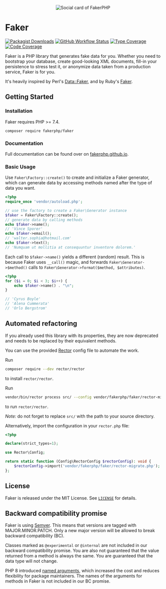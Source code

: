 <p style="text-align: center"><img src="https://github.com/FakerPHP/Artwork/raw/main/src/socialcard.png') }}" alt="Social card of FakerPHP"></p>

# Faker

[![Packagist Downloads](https://img.shields.io/packagist/dm/FakerPHP/Faker)](https://packagist.org/packages/fakerphp/faker)
[![GitHub Workflow Status](https://img.shields.io/github/workflow/status/FakerPHP/Faker/Tests/main)](https://github.com/FakerPHP/Faker/actions)
[![Type Coverage](https://shepherd.dev/github/FakerPHP/Faker/coverage.svg)](https://shepherd.dev/github/FakerPHP/Faker)
[![Code Coverage](https://codecov.io/gh/FakerPHP/Faker/branch/main/graph/badge.svg)](https://codecov.io/gh/FakerPHP/Faker)

Faker is a PHP library that generates fake data for you. Whether you need to bootstrap your database, create good-looking XML documents, fill-in your persistence to stress test it, or anonymize data taken from a production service, Faker is for you.

It's heavily inspired by Perl's [Data::Faker](https://metacpan.org/pod/Data::Faker), and by Ruby's [Faker](https://rubygems.org/gems/faker).

## Getting Started

### Installation

Faker requires PHP >= 7.4.

```shell
composer require fakerphp/faker
```

### Documentation

Full documentation can be found over on [fakerphp.github.io](https://fakerphp.github.io).

### Basic Usage

Use `Faker\Factory::create()` to create and initialize a Faker generator, which can generate data by accessing methods named after the type of data you want.

```php
<?php
require_once 'vendor/autoload.php';

// use the factory to create a Faker\Generator instance
$faker = Faker\Factory::create();
// generate data by calling methods
echo $faker->name();
// 'Vince Sporer'
echo $faker->email();
// 'walter.sophia@hotmail.com'
echo $faker->text();
// 'Numquam ut mollitia at consequuntur inventore dolorem.'
```

Each call to `$faker->name()` yields a different (random) result. This is because Faker uses `__call()` magic, and forwards `Faker\Generator->$method()` calls to `Faker\Generator->format($method, $attributes)`.

```php
<?php
for ($i = 0; $i < 3; $i++) {
    echo $faker->name() . "\n";
}

// 'Cyrus Boyle'
// 'Alena Cummerata'
// 'Orlo Bergstrom'
```

## Automated refactoring

If you already used this library with its properties, they are now deprecated and needs to be replaced by their equivalent methods.

You can use the provided [Rector](https://github.com/rectorphp/rector) config file to automate the work.

Run

```bash
composer require --dev rector/rector
```

to install `rector/rector`.

Run

```bash
vendor/bin/rector process src/ --config vendor/fakerphp/faker/rector-migrate.php
```

to run `rector/rector`.

*Note:* do not forget to replace `src/` with the path to your source directory.

Alternatively, import the configuration in your `rector.php` file:

```php
<?php

declare(strict_types=1);

use Rector\Config;

return static function (Config\RectorConfig $rectorConfig): void {
    $rectorConfig->import('vendor/fakerphp/faker/rector-migrate.php');
};
```

## License

Faker is released under the MIT License. See [`LICENSE`](LICENSE) for details.

## Backward compatibility promise

Faker is using [Semver](https://semver.org/). This means that versions are tagged
with MAJOR.MINOR.PATCH. Only a new major version will be allowed to break backward
compatibility (BC).

Classes marked as `@experimental` or `@internal` are not included in our backward compatibility promise.
You are also not guaranteed that the value returned from a method is always the
same. You are guaranteed that the data type will not change.

PHP 8 introduced [named arguments](https://wiki.php.net/rfc/named_params), which
increased the cost and reduces flexibility for package maintainers. The names of the
arguments for methods in Faker is not included in our BC promise.
